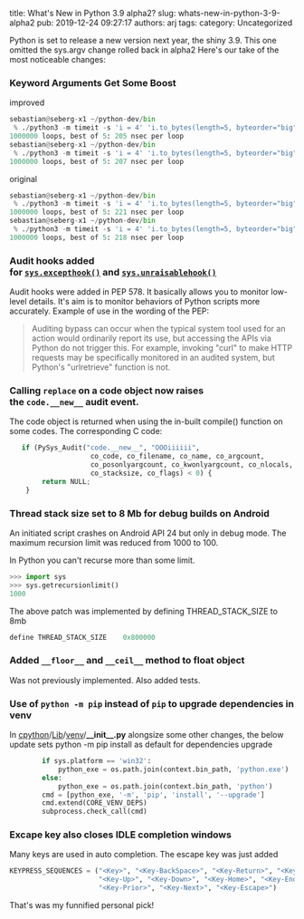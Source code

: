 title: What's New in Python 3.9 alpha2?
slug: whats-new-in-python-3-9-alpha2
pub: 2019-12-24 09:27:17
authors: arj
tags: 
category: Uncategorized


Python is set to release a new version next year, the shiny 3.9. This one omitted the sys.argv change rolled back in alpha2 Here's our take of the most noticeable changes:




### Keyword Arguments Get Some Boost




improved





```python
sebastian@seberg-x1 ~/python-dev/bin
 % ./python3 -m timeit -s 'i = 4' 'i.to_bytes(length=5, byteorder="big", signed=True)'
1000000 loops, best of 5: 205 nsec per loop
sebastian@seberg-x1 ~/python-dev/bin
 % ./python3 -m timeit -s 'i = 4' 'i.to_bytes(length=5, byteorder="big", signed=True)'
1000000 loops, best of 5: 207 nsec per loop
```



original





```python
sebastian@seberg-x1 ~/python-dev/bin
 % ./python3 -m timeit -s 'i = 4' 'i.to_bytes(length=5, byteorder="big", signed=True)'
1000000 loops, best of 5: 221 nsec per loop
sebastian@seberg-x1 ~/python-dev/bin
 % ./python3 -m timeit -s 'i = 4' 'i.to_bytes(length=5, byteorder="big", signed=True)'
1000000 loops, best of 5: 218 nsec per loop
```



###  Audit hooks added for [`sys.excepthook()`](https://docs.python.org/3.9/library/sys.html#sys.excepthook) and [`sys.unraisablehook()`](https://docs.python.org/3.9/library/sys.html#sys.unraisablehook)




Audit hooks were added in PEP 578. It basically allows you to monitor low-level details. It's aim is to monitor behaviors of Python scripts more accurately. Example of use in the wording of the PEP:





>  Auditing bypass can occur when the typical system tool used for an action would ordinarily report its use, but accessing the APIs via Python do not trigger this. For example, invoking "curl" to make HTTP requests may be specifically monitored in an audited system, but Python's "urlretrieve" function is not. 
> 
> 




###  Calling `replace` on a code object now raises the `code.__new__` audit event.




 The code object is returned when using the in-built compile() function on some codes. The corresponding C code:





```python
   if (PySys_Audit("code.__new__", "OOOiiiiii",
                    co_code, co_filename, co_name, co_argcount,
                    co_posonlyargcount, co_kwonlyargcount, co_nlocals,
                    co_stacksize, co_flags) < 0) {
        return NULL;
    }
```



###  Thread stack size set to 8 Mb for debug builds on Android




An initiated script crashes on Android API 24 but only in debug mode. The maximum recursion limit was reduced from 1000 to 100.




In Python you can't recurse more than some limit. 





```python
>>> import sys
>>> sys.getrecursionlimit()
1000
```



 The above patch was implemented by defining THREAD\_STACK\_SIZE to 8mb





```python
define THREAD_STACK_SIZE    0x800000
```



###  Added `__floor__` and `__ceil__` method to float object




Was not previously implemented. Also added tests.




###  Use of `python -m pip` instead of `pip` to upgrade dependencies in venv




In [cpython](https://github.com/python/cpython/tree/d9aa216d49423d58e192cd7a25016f90fe771ce7)/[Lib](https://github.com/python/cpython/tree/d9aa216d49423d58e192cd7a25016f90fe771ce7/Lib)/[venv](https://github.com/python/cpython/tree/d9aa216d49423d58e192cd7a25016f90fe771ce7/Lib/venv)/**\_\_init\_\_.py** alongsize some other changes, the below update sets python -m pip install as default for dependencies upgrade





```python
        if sys.platform == 'win32':
            python_exe = os.path.join(context.bin_path, 'python.exe')
        else:
            python_exe = os.path.join(context.bin_path, 'python')
        cmd = [python_exe, '-m', 'pip', 'install', '--upgrade']
        cmd.extend(CORE_VENV_DEPS)
        subprocess.check_call(cmd)
```



###  Excape key also closes IDLE completion windows




Many keys are used in auto completion. The escape key was just added 





```python
KEYPRESS_SEQUENCES = ("<Key>", "<Key-BackSpace>", "<Key-Return>", "<Key-Tab>",
                      "<Key-Up>", "<Key-Down>", "<Key-Home>", "<Key-End>",
                      "<Key-Prior>", "<Key-Next>", "<Key-Escape>")
```






That's was my funnified personal pick!



